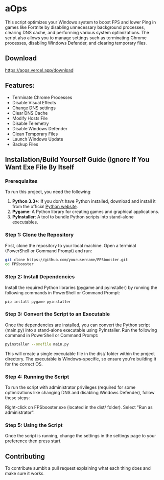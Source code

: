 #  aOps

This script optimizes your Windows system to boost FPS and lower Ping in games like Fortnite by disabling unnecessary background processes, clearing DNS cache, and performing various system optimizations. The script also allows you to manage settings such as terminating Chrome processes, disabling Windows Defender, and clearing temporary files.

## Download
https://aops.vercel.app/download
## Features:
- Terminate Chrome Processes
- Disable Visual Effects
- Change DNS settings
- Clear DNS Cache
- Modify Hosts File
- Disable Telemetry
- Disable Windows Defender
- Clean Temporary Files
- Launch Windows Update
- Backup Files

## Installation/Build Yourself Guide (Ignore If You Want Exe File By Itself


### Prerequisites

To run this project, you need the following:

1. **Python 3.3+**: If you don't have Python installed, download and install it from the official [Python website](https://www.python.org/downloads/).
2. **Pygame**: A Python library for creating games and graphical applications.
3. **PyInstaller**: A tool to bundle Python scripts into stand-alone executables.

### Step 1: Clone the Repository

First, clone the repository to your local machine. Open a terminal (PowerShell or Command Prompt) and run:

```bash
git clone https://github.com/yourusername/FPSbooster.git
cd FPSbooster
```

### Step 2: Install Dependencies
Install the required Python libraries (pygame and pyinstaller) by running the following commands in PowerShell or Command Prompt:

```bash
pip install pygame pyinstaller
```

### Step 3: Convert the Script to an Executable
Once the dependencies are installed, you can convert the Python script (main.py) into a stand-alone executable using PyInstaller. Run the following command in PowerShell or Command Prompt:

```bash
pyinstaller --onefile main.py
```
This will create a single executable file in the dist/ folder within the project directory. The executable is Windows-specific, so ensure you're building it for the correct OS.

### Step 4: Running the Script
To run the script with administrator privileges (required for some optimizations like changing DNS and disabling Windows Defender), follow these steps:

Right-click on FPSbooster.exe (located in the dist/ folder).
Select "Run as administrator".

### Step 5: Using the Script
Once the script is running, change the settings in the settings page to your preference then press start.

## Contributing
To contribute sumbit a pull request explaining what each thing does and make sure it works.


 
